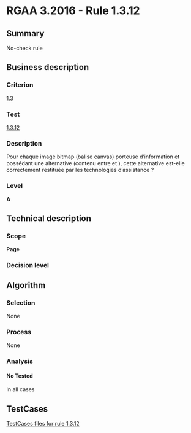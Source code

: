 # RGAA 3.2016 - Rule 1.3.12

## Summary
No-check rule


## Business description

### Criterion
[1.3](http://references.modernisation.gouv.fr/rgaa-accessibilite/criteres.html#crit-1-3)

### Test
[1.3.12](http://references.modernisation.gouv.fr/rgaa-accessibilite/criteres.html#test-1-3-12)

### Description
Pour chaque image bitmap (balise canvas) porteuse d’information et possédant une alternative (contenu entre <canvas> et </canvas>), cette alternative est-elle correctement restituée par les technologies d’assistance ?

### Level
**A**


## Technical description

### Scope
**Page**

### Decision level


## Algorithm

### Selection
None

### Process
None

### Analysis

#### No Tested
In all cases


##  TestCases

[TestCases files for rule 1.3.12](https://github.com/Asqatasun/Asqatasun/tree/RGAA_3.2016/rules/rules-rgaa3.2016/src/test/resources/testcases/rgaa32016/Rgaa32016Rule010312/)


